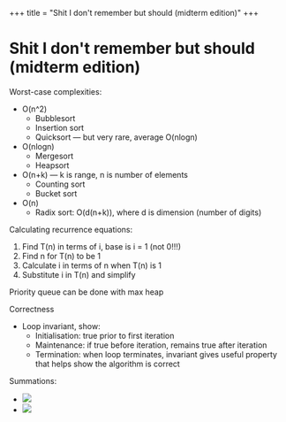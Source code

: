 +++
title = "Shit I don't remember but should (midterm edition)"
+++

# Shit I don't remember but should (midterm edition)

Worst-case complexities:

- O(n^2)
    - Bubblesort
    - Insertion sort
    - Quicksort — but very rare, average O(nlogn)
- O(nlogn)
    - Mergesort
    - Heapsort
- O(n+k) — k is range, n is number of elements
    - Counting sort
    - Bucket sort
- O(n)
    - Radix sort: O(d(n+k)), where d is dimension (number of digits)

Calculating recurrence equations:
1. Find T(n) in terms of i, base is i = 1 (not 0!!!)
2. Find n for T(n) to be 1
3. Calculate i in terms of n when T(n) is 1
4. Substitute i in T(n) and simplify

Priority queue can be done with max heap

Correctness

- Loop invariant, show:
    - Initialisation: true prior to first iteration
    - Maintenance: if true before iteration, remains true after iteration
    - Termination: when loop terminates, invariant gives useful property that helps show the algorithm is correct

Summations:

- ![](1f1c4ec570db9d8d636503b88c239f60.png)
- ![](85fc1da988814d4954ddabc21f3851b6.png)

